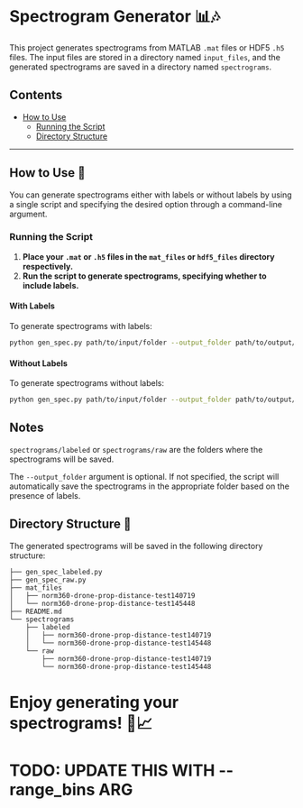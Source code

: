 # Spectrogram Generator 📊🎶

This project generates spectrograms from MATLAB `.mat` files or HDF5 `.h5` files. The input files are stored in a directory named `input_files`, and the generated spectrograms are saved in a directory named `spectrograms`.

## Contents

- [How to Use](#how-to-use)
  - [Running the Script](#running-the-script)
  - [Directory Structure](#directory-structure)

---

## How to Use 🚀

You can generate spectrograms either with labels or without labels by using a single script and specifying the desired option through a command-line argument.

### Running the Script

1. **Place your `.mat` or `.h5` files in the `mat_files` or `hdf5_files` directory respectively.**
2. **Run the script to generate spectrograms, specifying whether to include labels.**

#### With Labels

To generate spectrograms with labels:

```bash
python gen_spec.py path/to/input/folder --output_folder path/to/output/folder --with_labels
```
#### Without Labels

To generate spectrograms without labels:

```bash
python gen_spec.py path/to/input/folder --output_folder path/to/output/folder
```

## Notes

`spectrograms/labeled` or `spectrograms/raw` are the folders where the spectrograms will be saved.

The `--output_folder` argument is optional. If not specified, the script will automatically save the spectrograms in the appropriate folder based on the presence of labels.

## Directory Structure 📁

The generated spectrograms will be saved in the following directory structure:

```
├── gen_spec_labeled.py
├── gen_spec_raw.py
├── mat_files
│   ├── norm360-drone-prop-distance-test140719
│   └── norm360-drone-prop-distance-test145448
├── README.md
└── spectrograms
    ├── labeled
    │   ├── norm360-drone-prop-distance-test140719
    │   └── norm360-drone-prop-distance-test145448
    └── raw
        ├── norm360-drone-prop-distance-test140719
        └── norm360-drone-prop-distance-test145448
```


# Enjoy generating your spectrograms! 🎉📈

# TODO: UPDATE THIS WITH --range_bins ARG
